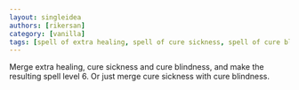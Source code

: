 ```yaml
---
layout: singleidea
authors: [rikersan]
category: [vanilla]
tags: [spell of extra healing, spell of cure sickness, spell of cure blindness, CONSIDER MERGE with similarly tagged spells]
---
```

Merge extra healing, cure sickness and cure blindness, and make the resulting spell level 6. Or just merge cure sickness with cure blindness.
